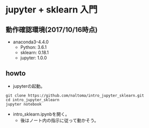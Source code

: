 # jupyter + sklearn 入門
## 動作確認環境(2017/10/16時点)
- anaconda3-4.4.0
  - Python: 3.6.1
  - sklearn: 0.18.1
  - jupyter: 1.0.0

## howto
- jupyterの起動。
```
git clone https://github.com/naltoma/intro_jupyter_sklearn.git
cd intro_jupyter_sklearn
jupyter notebook
```
- intro_sklearn.ipynbを開く。
  - 後はノート内の指示に従って動かそう。
